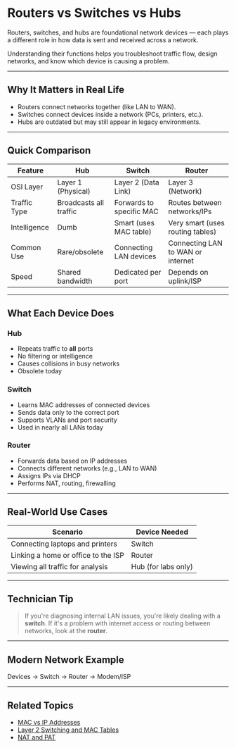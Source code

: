 # Routers vs Switches vs Hubs

Routers, switches, and hubs are foundational network devices — each plays a different role in how data is sent and received across a network.

Understanding their functions helps you troubleshoot traffic flow, design networks, and know which device is causing a problem.

---

## Why It Matters in Real Life

- Routers connect networks together (like LAN to WAN).
- Switches connect devices inside a network (PCs, printers, etc.).
- Hubs are outdated but may still appear in legacy environments.

---

## Quick Comparison

| Feature         | Hub                    | Switch                        | Router                             |
|-----------------|------------------------|-------------------------------|-------------------------------------|
| OSI Layer       | Layer 1 (Physical)     | Layer 2 (Data Link)           | Layer 3 (Network)                   |
| Traffic Type    | Broadcasts all traffic | Forwards to specific MAC      | Routes between networks/IPs         |
| Intelligence    | Dumb                   | Smart (uses MAC table)        | Very smart (uses routing tables)    |
| Common Use      | Rare/obsolete          | Connecting LAN devices        | Connecting LAN to WAN or internet   |
| Speed           | Shared bandwidth       | Dedicated per port            | Depends on uplink/ISP               |

---

## What Each Device Does

### Hub
- Repeats traffic to **all** ports
- No filtering or intelligence
- Causes collisions in busy networks
- Obsolete today

### Switch
- Learns MAC addresses of connected devices
- Sends data only to the correct port
- Supports VLANs and port security
- Used in nearly all LANs today

### Router
- Forwards data based on IP addresses
- Connects different networks (e.g., LAN to WAN)
- Assigns IPs via DHCP
- Performs NAT, routing, firewalling

---

## Real-World Use Cases

| Scenario                             | Device Needed |
|--------------------------------------|---------------|
| Connecting laptops and printers      | Switch        |
| Linking a home or office to the ISP  | Router        |
| Viewing all traffic for analysis     | Hub (for labs only) |

---

## Technician Tip

> If you're diagnosing internal LAN issues, you're likely dealing with a **switch**. If it's a problem with internet access or routing between networks, look at the **router**.

---

## Modern Network Example

Devices → Switch → Router → Modem/ISP

---

## Related Topics

- [MAC vs IP Addresses](../01-Networking-Fundamentals/MAC_vs_IP_Addresses.md)
- [Layer 2 Switching and MAC Tables](../04-Routing_and_Switching/Layer_2_Switching_and_MAC_Tables.md)
- [NAT and PAT](../06-Network_Services/NAT_and_PAT.md)
